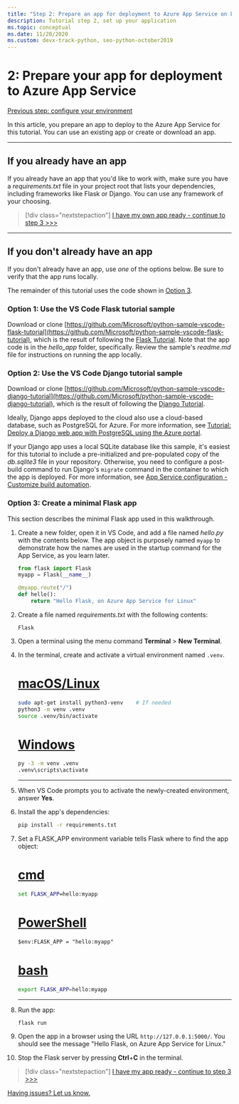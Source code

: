 ```yaml
---
title: "Step 2: Prepare an app for deployment to Azure App Service on Linux from Visual Studio Code"
description: Tutorial step 2, set up your application
ms.topic: conceptual
ms.date: 11/20/2020
ms.custom: devx-track-python, seo-python-october2019
---
```


# 2: Prepare your app for deployment to Azure App Service

[Previous step: configure your environment](tutorial-deploy-app-service-on-linux-01.md)

In this article, you prepare an app to deploy to the Azure App Service for this tutorial. You can use an existing app or create or download an app.

---

## If you already have an app

If you already have an app that you'd like to work with, make sure you have a *requirements.txt* file in your project root that lists your dependencies, including frameworks like Flask or Django. You can use any framework of your choosing.

> [!div class="nextstepaction"]
> [I have my own app ready - continue to step 3 >>>](tutorial-deploy-app-service-on-linux-03.md)

---

## If you don't already have an app

If you don't already have an app, use *one* of the options below. Be sure to verify that the app runs locally.

The remainder of this tutorial uses the code shown in [Option 3](#option-3-create-a-minimal-flask-app).

### Option 1: Use the VS Code Flask tutorial sample

Download or clone [https://github.com/Microsoft/python-sample-vscode-flask-tutorial](https://github.com/Microsoft/python-sample-vscode-flask-tutorial), which is the result of following the [Flask Tutorial](https://code.visualstudio.com/docs/python/tutorial-flask). Note that the app code is in the *hello_app* folder, specifically. Review the sample's *readme.md* file for instructions on running the app locally.

### Option 2: Use the VS Code Django tutorial sample

Download or clone [https://github.com/Microsoft/python-sample-vscode-django-tutorial](https://github.com/Microsoft/python-sample-vscode-django-tutorial), which is the result of following the [Django Tutorial](https://code.visualstudio.com/docs/python/tutorial-django).

Ideally, Django apps deployed to the cloud also use a cloud-based database, such as PostgreSQL for Azure. For more information, see [Tutorial: Deploy a Django web app with PostgreSQL using the Azure portal](tutorial-python-postgresql-app-portal.md).

If your Django app uses a local SQLite database like this sample, it's easiest for this tutorial to include a pre-initialized and pre-populated copy of the *db.sqlite3* file in your repository. Otherwise, you need to configure a post-build command to run Django's `migrate` command in the container to which the app is deployed. For more information, see [App Service configuration - Customize build automation](/app-service/configure-language-python#customize-build-automation).

### Option 3: Create a minimal Flask app

This section describes the minimal Flask app used in this walkthrough.

1. Create a new folder, open it in VS Code, and add a file named *hello.py* with the contents below. The app object is purposely named `myapp` to demonstrate how the names are used in the startup command for the App Service, as you learn later.

    ```python
    from flask import Flask
    myapp = Flask(__name__)

    @myapp.route("/")
    def hello():
        return "Hello Flask, on Azure App Service for Linux"
    ```

1. Create a file named *requirements.txt* with the following contents:

    ```text
    Flask
    ```

1. Open a terminal using the menu command **Terminal** > **New Terminal**.

1. In the terminal, create and activate a virtual environment named `.venv`. 

    # [macOS/Linux](#tab/linux)

    ```bash
    sudo apt-get install python3-venv    # If needed
    python3 -m venv .venv
    source .venv/bin/activate
    ```

    # [Windows](#tab/windows)

    ```cmd
    py -3 -m venv .venv
    .venv\scripts\activate
    ```

    ---

1. When VS Code prompts you to activate the newly-created environment, answer **Yes**.

1. Install the app's dependencies:

    ```cmd
    pip install -r requirements.txt
    ```

1. Set a FLASK_APP environment variable tells Flask where to find the app object:

    # [cmd](#tab/cmd)

    ```cmd
    set FLASK_APP=hello:myapp
    ```

    # [PowerShell](#tab/powershell)

    ```ps
    $env:FLASK_APP = "hello:myapp"
    ```

   # [bash](#tab/bash)

    ```bash
    export FLASK_APP=hello:myapp
    ```

    ---

1. Run the app:

    ```cmd
    flask run
    ```

1. Open the app in a browser using the URL `http://127.0.0.1:5000/`. You should see the message "Hello Flask, on Azure App Service for Linux."

1. Stop the Flask server by pressing **Ctrl**+**C** in the terminal.

> [!div class="nextstepaction"]
> [I have my app ready - continue to step 3 >>>](tutorial-deploy-app-service-on-linux-03.md)

[Having issues? Let us know.](https://aka.ms/FlaskVSCQuickstartHelp)

